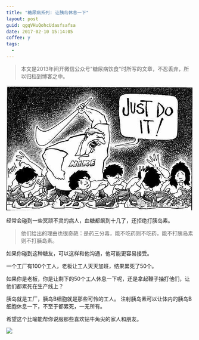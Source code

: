 ```yaml
---
title: "糖尿病系列: 让胰岛休息一下"
layout: post
guid: qgqVHuQohcUdasfsafsa
date: 2017-02-10 15:14:05
coffee: y
tags:
  - 
---
```


> 本文是2013年间开微信公众号"糖尿病饮食"时所写的文章，不忍丢弃，所以归档到博客之中。

![](/media/files/2017/2017-02-10-rest-1.jpg)

经常会碰到一些冥顽不灵的病人，血糖都飙到十几了，还拒绝打胰岛素。

> 他们给出的理由也很奇葩：是药三分毒，能不吃药则不吃药，能不打胰岛素则不打胰岛素。

如果你碰到这种糖友，可以这样和他沟通，他可能更容易接受。

一个工厂有100个工人，老板让工人天天加班，结果累死了50个。

如果你是老板，你是让剩下的50个工人休息一下呢，还是拿起鞭子抽打他们，让他们都累死在生产线上？

胰岛就是工厂，胰岛B细胞就是那些可怜的工人。
注射胰岛素可以让体内的胰岛B细胞休息一下，不至于都累死，一无所有。


希望这个比喻能帮你说服那些喜欢钻牛角尖的家人和朋友。

![](/media/files/2017-02-10-rest-2.jpg)

